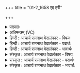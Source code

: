 +++
title = "01-2_1658 एह हरी"

+++
<details><summary>पदपाठः</summary>

आ꣢। इ꣣ह꣢। हरी꣢꣯इ꣡ति꣢। ब्र꣣ह्मयु꣡जा꣢। ब्र꣣ह्म। यु꣡जा꣢꣯। श꣣ग्मा꣢। व꣣क्षतः। स꣡खा꣢꣯यम्। स। खा꣣यम्। इ꣡न्द्र꣢꣯म्। गी꣣र्भिः꣢। गि꣡र्व꣢꣯णसम्। गिः। व꣣नसम्। १६५८।
</details>

<details><summary>अधिमन्त्रम् (VC)</summary>

- इन्द्रः
- मेधातिथिः काण्वः प्रियमेधश्चाङ्गिरसः
- गायत्री
- षड्जः
</details>

<details><summary>हिन्दी : आचार्य रामनाथ वेदालंकार - विषयः</summary>

अगले मन्त्र में परमात्मा द्वारा जोड़े गए दोनों हरियों के कार्य का वर्णन किया गया है।
</details>

<details><summary>हिन्दी : आचार्य रामनाथ वेदालंकार - पदार्थः</summary>

पदार्थान्वय -  (ब्रह्मयुजा)परमात्मा द्वारा शरीर में जोड़े गए, (शग्मा)सुखदायक वा शक्तिशाली(हरी)ज्ञानेन्द्रिय-कर्मेन्द्रिय रूप वा प्राण-अपान रूप दो घोड़े(सखायम्)अपने सखा, (गिर्वणसम्)प्रशस्त वाणियों से सेवित(इन्द्रम्)जीवात्मा को(इह)इस देह-रथ में(गीर्भिः)वाणियों के साथ(आवक्षतः)वहन करते हैं ॥२॥
</details>

<details><summary>हिन्दी : आचार्य रामनाथ वेदालंकार - भावार्थः</summary>

भावार्थ -  जगदीश्वर की ही यह महिमा है कि उसके द्वारा जोड़े गये ज्ञानेन्द्रिय-कर्मेन्द्रिय रूप अथवा प्राण-अपान रूप घोड़े देह-रथ को निर्विघ्न चलाते हैं,जिससे उसमें बैठा हुआ जीव जीवन-यात्रा को करता हुआ योगाभ्यास द्वारा मोक्ष-पद का अधिकारी हो जाता है ॥२॥
</details>

<details><summary>संस्कृत : आचार्य रामनाथ वेदालंकार - विषयः</summary>

अथ ब्रह्मयुजोरुभयोर्हर्योः कार्यं वर्णयति।
</details>

<details><summary>संस्कृत : आचार्य रामनाथ वेदालंकार - पदार्थः</summary>

पदार्थान्वय -  (ब्रह्मयुजा)ब्रह्मणा देहे योजितौ(शग्मा)सुखकरौ शक्तौ वा(हरी)ज्ञानेन्द्रियकर्मेन्द्रियरूपौ प्राणापानरूपौ वा अश्वौ(सखायम्)सुहृद्भूतम्(गिर्वणसम्)गीर्भिः प्रशस्ताभिर्वाग्भिः सेवितम्।[गीर्भिः वन्यते सेव्यते इति गिर्वणाः तम्।] (इन्द्रम्)जीवात्मानम्(इह)देहरूपे रथे(गीर्भिः)वाग्भिः सह(आवक्षतः)आवहतः।[वह प्रापणे,लेटि सिपि अडागमे प्रथमद्विवचने रूपम्]॥२॥
</details>

<details><summary>संस्कृत : आचार्य रामनाथ वेदालंकार - भावार्थः</summary>

भावार्थ -  जगदीश्वरस्यैवायं महिमा यत्तेन योजितौ ज्ञानेन्द्रियकर्मेन्द्रियरूपौ प्राणापानरूपौ वा घोटकौ देहरथं निरुपद्रवं वहतो येन तत्रस्थो जीवो जीवनयात्रां निर्वहन् योगाभ्यासेन मोक्षपदाधिकारी जायते ॥२॥
</details>